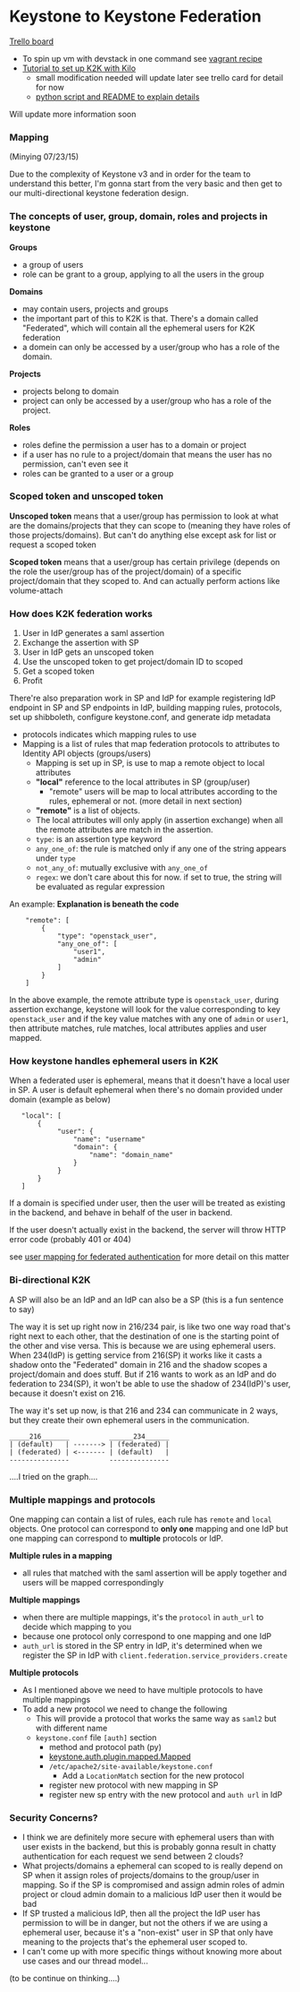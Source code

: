 # Keystone to Keystone Federation
[Trello board](https://trello.com/b/BQQFdyLx/os-mix-match-federation)
* To spin up vm with devstack in one command see [vagrant recipe](https://github.com/CCI-MOC/k2k-fed/tree/master/devstack-k2k)
* [Tutorial to set up K2K with Kilo](http://blog.rodrigods.com/it-is-time-to-play-with-keystone-to-keystone-federation-in-kilo/)
  * small modification needed will update later see trello card for detail for now
  * [python script and README to explain details](https://github.com/minggLu/MOC/tree/master/os-federation)

Will update more information soon 

### Mapping 
(Minying 07/23/15)

Due to the complexity of Keystone v3 and in order for the team to understand this better, I'm gonna start from the very basic and then get to our multi-directional keystone federation design. 

### The concepts of user, group, domain, roles and projects in keystone

**Groups**

* a group of users
* role can be grant to a group, applying to all the users in the group

**Domains**

* may contain users, projects and groups
* the important part of this to K2K is that. There's a domain called "Federated", which will contain all the ephemeral users for K2K federation 
* a domein can only be accessed by a user/group who has a role of the domain.

**Projects**

* projects belong to domain
* project can only be accessed by a user/group who has a role of the project. 

**Roles**

* roles define the permission a user has to a domain or project 
* if a user has no rule to a project/domain that means the user has no permission, can't even see it
* roles can be granted to a user or a group 

### Scoped token and unscoped token

**Unscoped token** means that a user/group has permission to look at what are the domains/projects that they can scope to (meaning they have roles of those projects/domains). But can't do anything else except ask for list or request a scoped token

**Scoped token** means that a user/group has certain privilege (depends on the role the user/group has of the project/domain) of a specific project/domain that they scoped to. And can actually perform actions like volume-attach 

### How does K2K federation works
1. User in IdP generates a saml assertion
2. Exchange the assertion with SP
3. User in IdP gets an unscoped token
4. Use the unscoped token to get project/domain ID to scoped
5. Get a scoped token
6. Profit

There're also preparation work in SP and IdP for example registering IdP endpoint in SP and SP endpoints in IdP, building mapping rules, protocols, set up shibboleth, configure keystone.conf, and generate idp metadata
* protocols indicates which mapping rules to use
* Mapping is a list of rules that map federation protocols to attributes to Identity API objects (groups/users)
  * Mapping is set up in SP, is use to map a remote object to local attributes
  * **"local"** reference to the local attributes in SP (group/user)
    * "remote" users will be map to local attributes according to the rules, ephemeral or not. (more detail in next section)
  * **"remote"** is a list of objects. 
  * The local attributes will only apply (in assertion exchange) when all the remote attributes are match in the assertion. 
  * `type`: is an assertion type keyword
  * `any_one_of`: the rule is matched only if any one of the string appears under `type`
  * `not_any_of`: mutually exclusive with `any_one_of`
  * `regex`: we don't care about this for now. if set to true, the string will be evaluated as regular expression
  
An example: **Explanation is beneath the code** 

```
    "remote": [
        {
            "type": "openstack_user",
            "any_one_of": [
                "user1",
                "admin"
            ]
        }
    ]
```
  
In the above example, the remote attribute type is `openstack_user`, during assertion exchange, keystone will look for the value corresponding to key `openstack_user` and if the key value matches with any one of `admin` or `user1`, then attribute matches, rule matches, local attributes applies and user mapped. 

### How keystone handles ephemeral users in K2K
When a federated user is ephemeral, means that it doesn't have a local user in SP. A user is default ephemeral when there's no domain provided under domain (example as below)

```
   "local": [
       {
            "user": {
                "name": "username"
                "domain": {
                    "name": "domain_name"
                }
            }
       }
   ]
```

If a domain is specified under user, then the user will be treated as existing in the backend, and behave in behalf of the user in backend. 

If the user doesn't actually exist in the backend, the server will throw HTTP error code (probably 401 or 404)

see [user mapping for federated authentication](http://specs.openstack.org/openstack/keystone-specs/specs/kilo/federated-direct-user-mapping.html) for more detail on this matter

### Bi-directional K2K
A SP will also be an IdP and an IdP can also be a SP (this is a fun sentence to say)

The way it is set up right now in 216/234 pair, is like two one way road that's right next to each other, that the destination of one is the starting point of the other and vise versa. This is because we are using ephemeral users. When 234(IdP) is getting service from 216(SP) it works like it casts a shadow onto the "Federated" domain in 216 and the shadow scopes a project/domain and does stuff. But if 216 wants to work as an IdP and do federation to 234(SP), it won't be able to use the shadow of 234(IdP)'s user, because it doesn't exist on 216. 

The way it's set up now, is that 216 and 234 can communicate in 2 ways, but they create their own ephemeral users in the communication. 

```
_____216_______          ______234______ 
| (default)   | -------> | (federated) |  
| (federated) | <------- | (default)   | 
---------------          --------------- 

```
....I tried on the graph....

### Multiple mappings and protocols 
One mapping can contain a list of rules, each rule has `remote` and `local` objects. One protocol can  correspond to **only one** mapping and one IdP but one mapping can correspond to **multiple** protocols or IdP. 

**Multiple rules in a mapping**

* all rules that matched with the saml assertion will be apply together and users will be mapped correspondingly

**Multiple mappings** 

* when there are multiple mappings, it's the `protocol` in `auth_url` to decide which mapping to you
* because one protocol only correspond to one mapping and one IdP
* `auth_url` is stored in the SP entry in IdP, it's determined when we register the SP in IdP with `client.federation.service_providers.create`

**Multiple protocols**

* As I mentioned above we need to have multiple protocols to have multiple mappings
* To add a new protocol we need to change the following
  * This will provide a protocol that works the same way as `saml2` but with different name
  * `keystone.conf` file `[auth]` section
      * method and protocol path (py)
      * [keystone.auth.plugin.mapped.Mapped](https://github.com/openstack/keystone/tree/master/keystone/auth/plugins)
    * `/etc/apache2/site-available/keystone.conf`
      * Add a `LocationMatch` section for the new protocol
    * register new protocol with new mapping in SP
    * register new sp entry with the new protocol and `auth url` in IdP

### Security Concerns? 
* I think we are definitely more secure with ephemeral users than with user exists in the backend, but this is probably gonna result in chatty authentication for each request we send between 2 clouds? 
* What projects/domains a ephemeral can scoped to is really depend on SP when it assign roles of projects/domains to the group/user in mapping. So if the SP is compromised and assign admin roles of admin project or cloud admin domain to a malicious IdP user then it would be bad
* If SP trusted a malicious IdP, then all the project the IdP user has permission to will be in danger, but not the others if we are using a ephemeral user, because it's a "non-exist" user in SP that only have meaning to the projects that's the ephemeral user scoped to. 
* I can't come up with more specific things without knowing more about use cases and our thread model...
 
(to be continue on thinking....)

